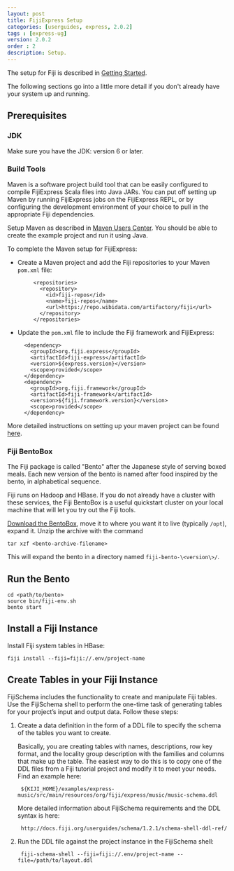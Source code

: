 ```yaml
---
layout: post
title: FijiExpress Setup
categories: [userguides, express, 2.0.2]
tags : [express-ug]
version: 2.0.2
order : 2
description: Setup.
---
```


The setup for Fiji is described in [Getting Started](http://www.fiji.org/getstarted/#Installation).

The following sections go into a little more detail if you don't already have your system up and running.

## Prerequisites

### JDK

Make sure you have the JDK: version 6 or later.

### Build Tools

Maven is a software project build tool that can be easily configured to compile FijiExpress
Scala files into Java JARs. You can put off setting up Maven by running FijiExpress jobs
on the FijiExpress REPL, or by configuring the development environment of your choice to
pull in the appropriate Fiji dependencies.

Setup Maven as described in [Maven Users Center](http://maven.apache.org/users/index.html).
You should be able to create the example project and run it using Java.

To complete the Maven setup for FijiExpress:

* Create a Maven project and add the Fiji repositories to your Maven `pom.xml` file:

           <repositories>
             <repository>
               <id>fiji-repos</id>
               <name>fiji-repos</name>
               <url>https://repo.wibidata.com/artifactory/fiji</url>
             </repository>
           </repositories>

* Update the `pom.xml` file to include the Fiji framework and FijiExpress:

        <dependency>
          <groupId>org.fiji.express</groupId>
          <artifactId>fiji-express</artifactId>
          <version>${express.version}</version>
          <scope>provided</scope>
        </dependency>
        <dependency>
          <groupId>org.fiji.framework</groupId>
          <artifactId>fiji-framework</artifactId>
          <version>${fiji.framework.version}</version>
          <scope>provided</scope>
        </dependency>

More detailed instructions on setting up your maven project can be found
[here](http://www.fiji.org/get-started-with-maven).

### Fiji BentoBox

The Fiji package is called "Bento" after the Japanese style of serving boxed meals. Each
new version of the bento is named after food inspired by the bento, in
alphabetical sequence.

Fiji runs on Hadoop and HBase.  If you do not already have a cluster with these
services, the Fiji BentoBox is a useful quickstart cluster on your local
machine that will let you try out the Fiji tools.

[Download the BentoBox](http://www.fiji.org/getstarted/#Downloads), move it to where you want it to
live (typically `/opt`), expand it.  Unzip the archive with the command

    tar xzf <bento-archive-filename>

This will expand the bento in a directory named `fiji-bento-\<version\>/`.

## Run the Bento

    cd <path/to/bento>
    source bin/fiji-env.sh
    bento start

## Install a Fiji Instance

Install Fiji system tables in HBase:

    fiji install --fiji=fiji://.env/project-name


## Create Tables in your Fiji Instance

FijiSchema includes the functionality to create and manipulate Fiji tables. Use the
FijiSchema shell to perform the one-time task of generating tables for your project’s
input and output data. Follow these steps:

1. Create a data definition in the form of a DDL file to specify the schema of the tables
you want to create.

    Basically, you are creating tables with names, descriptions, row key format, and the
    locality group description with the families and columns that make up the table. The
    easiest way to do this is to copy one of the DDL files from a Fiji tutorial project
    and modify it to meet your needs. Find an example here:

        ${KIJI_HOME}/examples/express-music/src/main/resources/org/fiji/express/music/music-schema.ddl

    More detailed information about FijiSchema requirements and the DDL syntax is here:

        http://docs.fiji.org/userguides/schema/1.2.1/schema-shell-ddl-ref/

2. Run the DDL file against the project instance in the FijiSchema shell:

        fiji-schema-shell --fiji=fiji://.env/project-name --file=/path/to/layout.ddl
